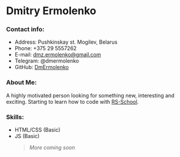 # Dmitry Ermolenko

### Contact info:

- Address: Pushkinskay st. Mogilev, Belarus
- Phone: +375 29 5557262
- E-mail: dmz.ermolenko@gmail.com
- Telegram: @dmermolenko
- GitHub: [DmErmolenko](https://github.com/DmErmolenko)

### About Me:

A highly motivated person looking for something new, interesting and exciting. Starting to learn how to code with [RS-School](https://rs.school/).

### Skills:

- HTML/CSS (Basic)
- JS (Basic)
  > _More coming soon_
